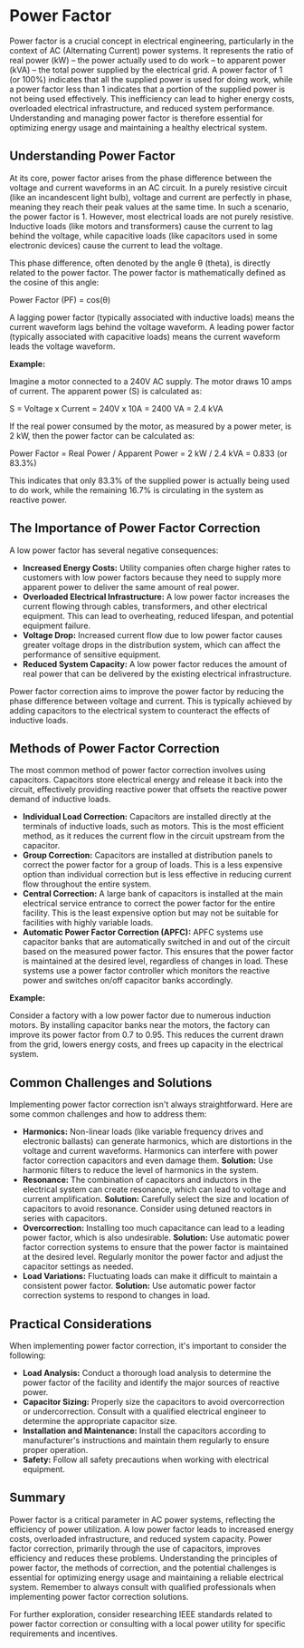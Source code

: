 # Power Factor

Power factor is a crucial concept in electrical engineering, particularly in the context of AC (Alternating Current) power systems. It represents the ratio of real power (kW) – the power actually used to do work – to apparent power (kVA) – the total power supplied by the electrical grid. A power factor of 1 (or 100%) indicates that all the supplied power is used for doing work, while a power factor less than 1 indicates that a portion of the supplied power is not being used effectively. This inefficiency can lead to higher energy costs, overloaded electrical infrastructure, and reduced system performance. Understanding and managing power factor is therefore essential for optimizing energy usage and maintaining a healthy electrical system.

## Understanding Power Factor

At its core, power factor arises from the phase difference between the voltage and current waveforms in an AC circuit. In a purely resistive circuit (like an incandescent light bulb), voltage and current are perfectly in phase, meaning they reach their peak values at the same time. In such a scenario, the power factor is 1. However, most electrical loads are not purely resistive. Inductive loads (like motors and transformers) cause the current to lag behind the voltage, while capacitive loads (like capacitors used in some electronic devices) cause the current to lead the voltage.

This phase difference, often denoted by the angle θ (theta), is directly related to the power factor. The power factor is mathematically defined as the cosine of this angle:

Power Factor (PF) = cos(θ)

A lagging power factor (typically associated with inductive loads) means the current waveform lags behind the voltage waveform. A leading power factor (typically associated with capacitive loads) means the current waveform leads the voltage waveform.

**Example:**

Imagine a motor connected to a 240V AC supply. The motor draws 10 amps of current. The apparent power (S) is calculated as:

S = Voltage x Current = 240V x 10A = 2400 VA = 2.4 kVA

If the real power consumed by the motor, as measured by a power meter, is 2 kW, then the power factor can be calculated as:

Power Factor = Real Power / Apparent Power = 2 kW / 2.4 kVA = 0.833 (or 83.3%)

This indicates that only 83.3% of the supplied power is actually being used to do work, while the remaining 16.7% is circulating in the system as reactive power.

## The Importance of Power Factor Correction

A low power factor has several negative consequences:

*   **Increased Energy Costs:** Utility companies often charge higher rates to customers with low power factors because they need to supply more apparent power to deliver the same amount of real power.
*   **Overloaded Electrical Infrastructure:** A low power factor increases the current flowing through cables, transformers, and other electrical equipment. This can lead to overheating, reduced lifespan, and potential equipment failure.
*   **Voltage Drop:** Increased current flow due to low power factor causes greater voltage drops in the distribution system, which can affect the performance of sensitive equipment.
*   **Reduced System Capacity:** A low power factor reduces the amount of real power that can be delivered by the existing electrical infrastructure.

Power factor correction aims to improve the power factor by reducing the phase difference between voltage and current. This is typically achieved by adding capacitors to the electrical system to counteract the effects of inductive loads.

## Methods of Power Factor Correction

The most common method of power factor correction involves using capacitors. Capacitors store electrical energy and release it back into the circuit, effectively providing reactive power that offsets the reactive power demand of inductive loads.

*   **Individual Load Correction:** Capacitors are installed directly at the terminals of inductive loads, such as motors. This is the most efficient method, as it reduces the current flow in the circuit upstream from the capacitor.
*   **Group Correction:** Capacitors are installed at distribution panels to correct the power factor for a group of loads. This is a less expensive option than individual correction but is less effective in reducing current flow throughout the entire system.
*   **Central Correction:** A large bank of capacitors is installed at the main electrical service entrance to correct the power factor for the entire facility. This is the least expensive option but may not be suitable for facilities with highly variable loads.
*   **Automatic Power Factor Correction (APFC):** APFC systems use capacitor banks that are automatically switched in and out of the circuit based on the measured power factor. This ensures that the power factor is maintained at the desired level, regardless of changes in load. These systems use a power factor controller which monitors the reactive power and switches on/off capacitor banks accordingly.

**Example:**

Consider a factory with a low power factor due to numerous induction motors. By installing capacitor banks near the motors, the factory can improve its power factor from 0.7 to 0.95. This reduces the current drawn from the grid, lowers energy costs, and frees up capacity in the electrical system.

## Common Challenges and Solutions

Implementing power factor correction isn't always straightforward. Here are some common challenges and how to address them:

*   **Harmonics:** Non-linear loads (like variable frequency drives and electronic ballasts) can generate harmonics, which are distortions in the voltage and current waveforms. Harmonics can interfere with power factor correction capacitors and even damage them. **Solution:** Use harmonic filters to reduce the level of harmonics in the system.
*   **Resonance:** The combination of capacitors and inductors in the electrical system can create resonance, which can lead to voltage and current amplification. **Solution:** Carefully select the size and location of capacitors to avoid resonance. Consider using detuned reactors in series with capacitors.
*   **Overcorrection:** Installing too much capacitance can lead to a leading power factor, which is also undesirable. **Solution:** Use automatic power factor correction systems to ensure that the power factor is maintained at the desired level. Regularly monitor the power factor and adjust the capacitor settings as needed.
*   **Load Variations:** Fluctuating loads can make it difficult to maintain a consistent power factor. **Solution:** Use automatic power factor correction systems to respond to changes in load.

## Practical Considerations

When implementing power factor correction, it's important to consider the following:

*   **Load Analysis:** Conduct a thorough load analysis to determine the power factor of the facility and identify the major sources of reactive power.
*   **Capacitor Sizing:** Properly size the capacitors to avoid overcorrection or undercorrection. Consult with a qualified electrical engineer to determine the appropriate capacitor size.
*   **Installation and Maintenance:** Install the capacitors according to manufacturer's instructions and maintain them regularly to ensure proper operation.
*   **Safety:** Follow all safety precautions when working with electrical equipment.

## Summary

Power factor is a critical parameter in AC power systems, reflecting the efficiency of power utilization. A low power factor leads to increased energy costs, overloaded infrastructure, and reduced system capacity. Power factor correction, primarily through the use of capacitors, improves efficiency and reduces these problems. Understanding the principles of power factor, the methods of correction, and the potential challenges is essential for optimizing energy usage and maintaining a reliable electrical system. Remember to always consult with qualified professionals when implementing power factor correction solutions.

For further exploration, consider researching IEEE standards related to power factor correction or consulting with a local power utility for specific requirements and incentives.